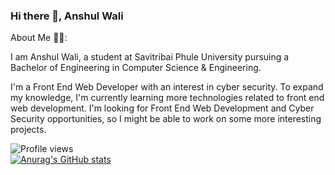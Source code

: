 ### Hi there 👋, Anshul Wali
About Me 🙋‍♂️: 

I am Anshul Wali, a student at Savitribai Phule University pursuing a Bachelor of Engineering in Computer Science & Engineering.

I'm a Front End Web Developer with an interest in cyber security. To expand my knowledge, I'm currently learning more technologies related to front end web development. I'm looking for Front End Web Development and Cyber Security opportunities, so I might be able to work on some more interesting projects.

 

![Profile views](https://gpvc.arturio.dev/anshul-wali)  
[![Anurag's GitHub stats](https://github-readme-stats.vercel.app/api?username=anshul-wali)](https://github.com/anuraghazra/github-readme-stats)
